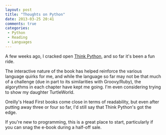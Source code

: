 ```yaml
---
layout: post
title: "Thoughts on Python"
date: 2013-03-25 20:41
comments: true
categories: 
 - Python
 - Reading
 - Languages
---
```

A few weeks ago, I cracked open [Think Python](http://shop.oreilly.com/product/0636920025696.do), and so far it's been a fun ride.

The interactive nature of the book has helped reinforce the various language quirks for me, and while the language so far may not be that much of a challenge (due in part to its similarities with Groovy/Ruby), the algorythms in each chapter have kept me going. I'm even considering trying to show my daughter TurtleWorld.

Oreilly's Head First books come close in terms of readability, but even after putting away three or four so far, I'd still say that Think Python's got the edge.

If you're new to programming, this is a great place to start, particularly if you can snag the e-book during a half-off sale.